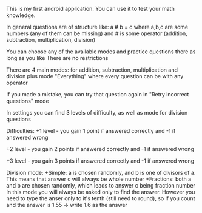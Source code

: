 This is my first android application.
You can use it to test your math knowledge.

In general questions are of structure like:
a # b = c
where a,b,c are some numbers (any of them can be missing)
and # is some operator (addition, subtraction, multiplication, division)

You can choose any of the available modes and practice questions there as long as you like
There are no restrictions

There are 4 main modes:
for addition, subtraction, multiplication and division
plus mode "Everything" where every question can be with any operator

If you made a mistake, you can try that question again in "Retry incorrect questions" mode

In settings you can find 3 levels of difficulty, as well as mode for division questions

Difficulties:
+1 level - you gain 1 point if answered correctly and -1 if answered wrong

+2 level - you gain 2 points if answered correctly and -1 if answered wrong

+3 level - you gain 3 points if answered correctly and -1 if answered wrong

Division mode:
+Simple: a is chosen randomly, and b is one of divisors of a. This means that answer c will always be whole number
+Fractions: both a and b are chosen randomly, which leads to answer c being fraction number
            In this mode you will always be asked only to find the answer.
            However you need to type the anser only to it's tenth (still need to round),
            so if you count and the answer is 1.55 -> write 1.6 as the answer


